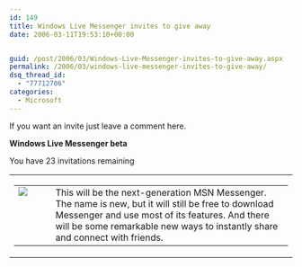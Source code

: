 ```yaml
---
id: 149
title: Windows Live Messenger invites to give away
date: 2006-03-11T19:53:10+00:00


guid: /post/2006/03/Windows-Live-Messenger-invites-to-give-away.aspx
permalink: /2006/03/windows-live-messenger-invites-to-give-away/
dsq_thread_id:
  - "77712706"
categories:
  - Microsoft
---
```

<p>If you want an invite just leave a comment here.</p>
<p><span class="TextBlockTitle"><strong>Windows Live Messenger beta</strong></span><span style="PADDING-TOP: 10px; HEIGHT: 146px"> </p>
<div><span class="TextBlockBold">You have 23 invitations remaining </span></div>
<p>
<table style="HEIGHT: 90%">
<tbody>
<tr>
<td><span>
<table>
<tbody>
<tr>
<td valign="top" width="50"><span class="LearnMore"><a href="http://ideas.live.com/programpage.aspx?versionId=0eccd94b-eb48-497c-8e60-c6313f7ebb73"><img src="http://ads.msn.com/ads/pronws/ideas/en/us/EN_Icon_messenger.gif" border="0" /> </a></span></td>
<td valign="top">
<div class="TextBlock">This will be the next-generation MSN Messenger. The name is new, but it will still be free to download Messenger and use most of its features. And there will be some remarkable new ways to instantly share and connect with friends.</div></td></tr></tbody></table></span></td></tr></tbody></table></span></p>